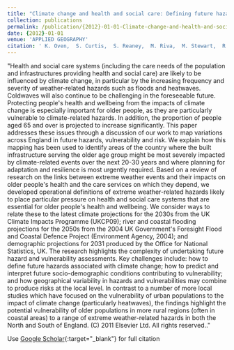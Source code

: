 ```yaml
---
title: "Climate change and health and social care: Defining future hazard, vulnerability and risk for infrastructure systems supporting older people&apos;s health care in England"
collection: publications
permalink: /publication/{2012}-01-01-Climate-change-and-health-and-social-care-Defining-future-hazard-vulnerability-and-risk-for-infrastructure-systems-supporting-older-peoples-health-care-in-England
date: {2012}-01-01
venue: 'APPLIED GEOGRAPHY'
citation: ' K. Oven,  S. Curtis,  S. Reaney,  M. Riva,  M. Stewart,  R. Ohlemueller,  C. Dunn,  S. Nodwell,  L. Dominelli,  R. Holden, &quot;Climate change and health and social care: Defining future hazard, vulnerability and risk for infrastructure systems supporting older people&amp;apos;s health care in England.&quot; APPLIED GEOGRAPHY, {2012}.'
---
```

"Health and social care systems (including the care needs of the population and infrastructures providing health and social care) are likely to be influenced by climate change, in particular by the increasing frequency and severity of weather-related hazards such as floods and heatwaves. Coldwaves will also continue to be challenging in the foreseeable future. Protecting people&apos;s health and wellbeing from the impacts of climate change is especially important for older people, as they are particularly vulnerable to climate-related hazards. In addition, the proportion of people aged 65 and over is projected to increase significantly. This paper addresses these issues through a discussion of our work to map variations across England in future hazards, vulnerability and risk. We explain how this mapping has been used to identify areas of the country where the built infrastructure serving the older age group might be most severely impacted by climate-related events over the next 20-30 years and where planning for adaptation and resilience is most urgently required. Based on a review of research on the links between extreme weather events and their impacts on older people&apos;s health and the care services on which they depend, we developed operational definitions of extreme weather-related hazards likely to place particular pressure on health and social care systems that are essential for older people&apos;s health and wellbeing. We consider ways to relate these to the latest climate projections for the 2030s from the UK Climate Impacts Programme (UKCP09); river and coastal flooding projections for the 2050s from the 2004 UK Government&apos;s Foresight Flood and Coastal Defence Project (Environment Agency, 2004); and demographic projections for 2031 produced by the Office for National Statistics, UK. The research highlights the complexity of undertaking future hazard and vulnerability assessments. Key challenges include: how to define future hazards associated with climate change; how to predict and interpret future socio-demographic conditions contributing to vulnerability; and how geographical variability in hazards and vulnerabilities may combine to produce risks at the local level. In contrast to a number of more local studies which have focused on the vulnerability of urban populations to the impact of climate change (particularly heatwaves), the findings highlight the potential vulnerability of older populations in more rural regions (often in coastal areas) to a range of extreme weather-related hazards in both the North and South of England. (C) 2011 Elsevier Ltd. All rights reserved.."

Use [Google Scholar](https://scholar.google.com/scholar?q=Climate+change+and+health+and+social+care:+Defining+future+hazard,+vulnerability+and+risk+for+infrastructure+systems+supporting+older+people&#x27;s+health+care+in+England){:target="_blank"} for full citation